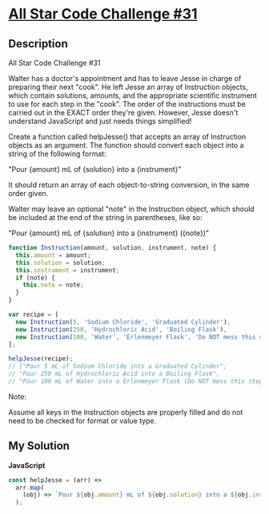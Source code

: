 # [All Star Code Challenge #31](https://www.codewars.com/kata/5866f10311ceec6ac10001e8)

## Description

All Star Code Challenge #31

Walter has a doctor's appointment and has to leave Jesse in charge of preparing their next "cook". He left Jesse an array of Instruction objects, which contain solutions, amounts, and the appropriate scientific instrument to use for each step in the "cook". The order of the instructions must be carried out in the EXACT order they're given. However, Jesse doesn't understand JavaScript and just needs things simplified!

Create a function called helpJesse() that accepts an array of Instruction objects as an argument. The function should convert each object into a string of the following format:

"Pour {amount} mL of {solution} into a {instrument}"

It should return an array of each object-to-string conversion, in the same order given.

Walter may leave an optional "note" in the Instruction object, which should be included at the end of the string in parentheses, like so:

"Pour {amount} mL of {solution} into a {instrument} ({note})"

```js
function Instruction(amount, solution, instrument, note) {
  this.amount = amount;
  this.solution = solution;
  this.instrument = instrument;
  if (note) {
    this.note = note;
  }
}

var recipe = [
  new Instruction(5, 'Sodium Chloride', 'Graduated Cylinder'),
  new Instruction(250, 'Hydrochloric Acid', 'Boiling Flask'),
  new Instruction(100, 'Water', 'Erlenmeyer Flask', 'Do NOT mess this step up, Jesse!'),
];

helpJesse(recipe);
// ["Pour 5 mL of Sodium Chloride into a Graduated Cylinder",
// "Pour 250 mL of Hydrochloric Acid into a Boiling Flask",
// "Pour 100 mL of Water into a Erlenmeyer Flask (Do NOT mess this step up, Jesse!)"]
```

Note:

Assume all keys in the Instruction objects are properly filled and do not need to be checked for format or value type.

## My Solution

**JavaScript**

```js
const helpJesse = (arr) =>
  arr.map(
    (obj) => `Pour ${obj.amount} mL of ${obj.solution} into a ${obj.instrument}${obj.note ? ` (${obj.note})` : ''}`
  );
```
